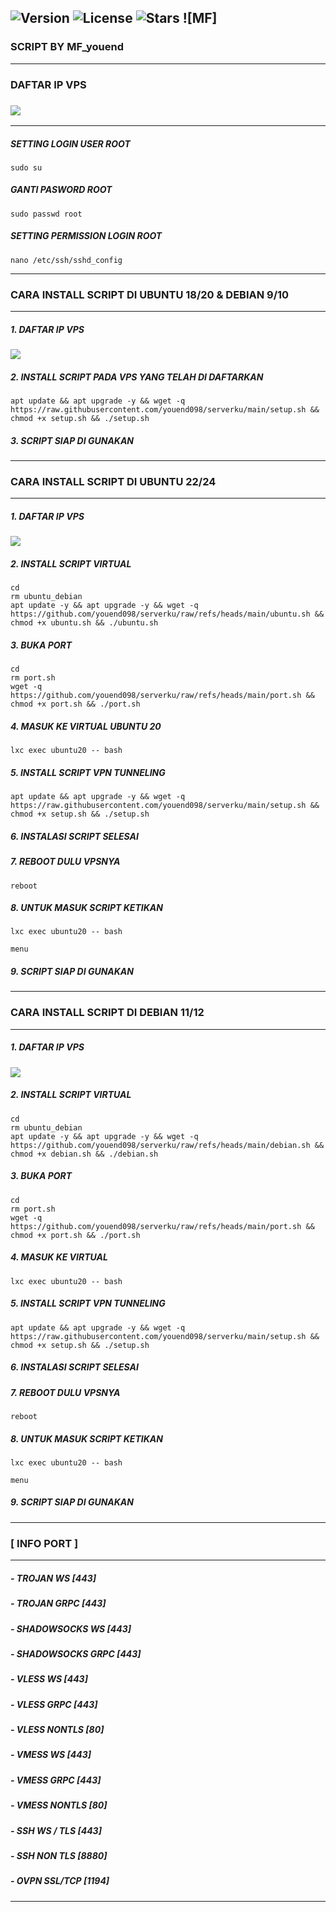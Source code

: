 ![Version](https://img.shields.io/badge/version-1.0.0-blue)
![License](https://img.shields.io/github/license/youend098/serverku)
![Stars](https://img.shields.io/github/stars/youend098/serverku?style=social)
![MF]
---
### SCRIPT BY MF_youend
---
### DAFTAR IP VPS
### <a href="https://t.me/MF_youend" target=”_blank”><img src="https://img.shields.io/static/v1?style=for-the-badge&logo=Telegram&label=Telegram&message=Click%20Here&color=blue"></a><br>
---
##### SETTING LOGIN USER ROOT
```
sudo su
```
##### GANTI PASWORD ROOT
```
sudo passwd root
```
##### SETTING PERMISSION LOGIN ROOT
```
nano /etc/ssh/sshd_config
```
---
### CARA INSTALL SCRIPT DI UBUNTU 18/20 & DEBIAN 9/10
---
##### 1. DAFTAR IP VPS
### <a href="https://t.me/MF_youend" target=”_blank”><img src="https://img.shields.io/static/v1?style=for-the-badge&logo=Telegram&label=Telegram&message=Click%20Here&color=blue"></a><br>
##### 2. INSTALL SCRIPT PADA VPS YANG TELAH DI DAFTARKAN
```
apt update && apt upgrade -y && wget -q https://raw.githubusercontent.com/youend098/serverku/main/setup.sh && chmod +x setup.sh && ./setup.sh
```
##### 3. SCRIPT SIAP DI GUNAKAN
---
### CARA INSTALL SCRIPT DI UBUNTU 22/24
---
##### 1. DAFTAR IP VPS
### <a href="https://t.me/MF_youend" target=”_blank”><img src="https://img.shields.io/static/v1?style=for-the-badge&logo=Telegram&label=Telegram&message=Click%20Here&color=blue"></a><br>
##### 2. INSTALL SCRIPT VIRTUAL
```
cd
rm ubuntu_debian
apt update -y && apt upgrade -y && wget -q https://github.com/youend098/serverku/raw/refs/heads/main/ubuntu.sh && chmod +x ubuntu.sh && ./ubuntu.sh
```
##### 3. BUKA PORT
```
cd
rm port.sh
wget -q https://github.com/youend098/serverku/raw/refs/heads/main/port.sh && chmod +x port.sh && ./port.sh
```
##### 4. MASUK KE VIRTUAL UBUNTU 20
```
lxc exec ubuntu20 -- bash
```
##### 5. INSTALL SCRIPT VPN TUNNELING
```
apt update && apt upgrade -y && wget -q https://raw.githubusercontent.com/youend098/serverku/main/setup.sh && chmod +x setup.sh && ./setup.sh
```
##### 6. INSTALASI SCRIPT SELESAI
##### 7. REBOOT DULU VPSNYA
```
reboot
```
##### 8. UNTUK MASUK SCRIPT KETIKAN
```
lxc exec ubuntu20 -- bash
```
```
menu
```
##### 9. SCRIPT SIAP DI GUNAKAN
---
### CARA INSTALL SCRIPT DI DEBIAN 11/12
---
##### 1. DAFTAR IP VPS
### <a href="https://t.me/MF_youend" target=”_blank”><img src="https://img.shields.io/static/v1?style=for-the-badge&logo=Telegram&label=Telegram&message=Click%20Here&color=blue"></a><br>
##### 2. INSTALL SCRIPT VIRTUAL
```
cd
rm ubuntu_debian
apt update -y && apt upgrade -y && wget -q https://github.com/youend098/serverku/raw/refs/heads/main/debian.sh && chmod +x debian.sh && ./debian.sh
```
##### 3. BUKA PORT  
```
cd
rm port.sh
wget -q https://github.com/youend098/serverku/raw/refs/heads/main/port.sh && chmod +x port.sh && ./port.sh
```
##### 4. MASUK KE VIRTUAL
```
lxc exec ubuntu20 -- bash
```
##### 5. INSTALL SCRIPT VPN TUNNELING
```
apt update && apt upgrade -y && wget -q https://raw.githubusercontent.com/youend098/serverku/main/setup.sh && chmod +x setup.sh && ./setup.sh
```
##### 6. INSTALASI SCRIPT SELESAI
##### 7. REBOOT DULU VPSNYA
```
reboot
```
##### 8. UNTUK MASUK SCRIPT KETIKAN
```
lxc exec ubuntu20 -- bash
```
```
menu
```
##### 9. SCRIPT SIAP DI GUNAKAN
---
### [ INFO PORT ]
---
##### - TROJAN WS [443]
##### - TROJAN GRPC [443]
##### - SHADOWSOCKS WS [443]
##### - SHADOWSOCKS GRPC [443]
##### - VLESS WS [443]
##### - VLESS GRPC [443]
##### - VLESS NONTLS [80]
##### - VMESS WS [443]
##### - VMESS GRPC [443]
##### - VMESS NONTLS [80]
##### - SSH WS / TLS [443]
##### - SSH NON TLS [8880]
##### - OVPN SSL/TCP [1194]
---
